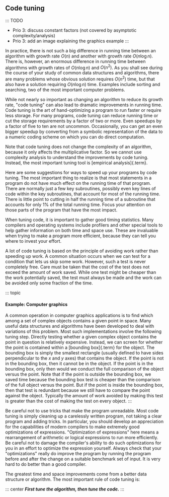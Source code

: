 
## Code tuning

::: TODO
- Prio 3: discuss constant factors (not covered by asymptotic complexity/analysis)
- Prio 3: add an image explaining the graphics example
:::

In practice, there is not such a big difference in running time between
an algorithm with growth rate $O(n)$ and another with growth rate
$O(n \log n)$. There is, however, an enormous difference in running
time between algorithms with growth rates of $O(n \log n)$ and
$O(n^2)$. As you shall see during the course of your study of
common data structures and algorithms, there are many problems whose
obvious solution requires $O(n^2)$ time, but that also have a
solution requiring $O(n \log n)$ time. Examples include sorting and
searching, two of the most important computer problems.

While not nearly so important as changing an algorithm to reduce its
growth rate, "code tuning" can also lead to dramatic improvements in
running time. Code tuning is the art of hand-optimizing a program to run
faster or require less storage. For many programs, code tuning can
reduce running time or cut the storage requirements by a factor of two
or more. Even speedups by a factor of five to ten are not uncommon.
Occasionally, you can get an even bigger speedup by converting from a
symbolic representation of the data to a numeric coding scheme on which
you can do direct computation.

Note that code tuning does not change the complexity of an algorithm, because it only affects the multiplicative factor.
So we cannot use complexity analysis to understand the improvements by code tuning.
Instead, the most important tuning tool is [empirical analysis]{.term}.

<!-- TODO
Give an example of this type of representational change.
-->

Here are some suggestions for ways to speed up your programs by code
tuning. The most important thing to realize is that most statements in a
program do not have much effect on the running time of that program.
There are normally just a few key subroutines, possibly even key lines
of code within the key subroutines, that account for most of the running
time. There is little point to cutting in half the running time of a
subroutine that accounts for only 1% of the total running time. Focus
your attention on those parts of the program that have the most impact.

When tuning code, it is important to gather good timing statistics. Many
compilers and operating systems include profilers and other special
tools to help gather information on both time and space use. These are
invaluable when trying to make a program more efficient, because they
can tell you where to invest your effort.

A lot of code tuning is based on the principle of avoiding work rather
than speeding up work. A common situation occurs when we can test for a
condition that lets us skip some work. However, such a test is never
completely free. Care must be taken that the cost of the test does not
exceed the amount of work saved. While one test might be cheaper than
the work potentially saved, the test must always be made and the work
can be avoided only some fraction of the time.

::: topic
#### Example: Computer graphics

A common operation in computer graphics applications is to find which
among a set of complex objects contains a given point in space. Many
useful data structures and algorithms have been developed to deal with
variations of this problem. Most such implementations involve the
following tuning step. Directly testing whether a given complex object
contains the point in question is relatively expensive. Instead, we can
screen for whether the point is contained within a
[bounding box]{.term} for the object. The
bounding box is simply the smallest rectangle (usually defined to have
sides perpendicular to the $x$ and $y$ axes) that contains the object.
If the point is not in the bounding box, then it cannot be in the
object. If the point is in the bounding box, only then would we conduct
the full comparison of the object versus the point. Note that if the
point is outside the bounding box, we saved time because the bounding
box test is cheaper than the comparison of the full object versus the
point. But if the point is inside the bounding box, then that test is
redundant because we still have to compare the point against the object.
Typically the amount of work avoided by making this test is greater than
the cost of making the test on every object.
:::

Be careful not to use tricks that make the program unreadable. Most code
tuning is simply cleaning up a carelessly written program, not taking a
clear program and adding tricks. In particular, you should develop an
appreciation for the capabilities of modern compilers to make extremely
good optimizations of expressions. "Optimization of expressions" here
means a rearrangement of arithmetic or logical expressions to run more
efficiently. Be careful not to damage the compiler's ability to do such
optimizations for you in an effort to optimize the expression yourself.
Always check that your "optimizations" really do improve the program
by running the program before and after the change on a suitable
benchmark set of input. It is very hard to do better than a good compiler.

The greatest time and space improvements come from a better data
structure or algorithm. The most important rule of code tuning is:

::: center
***First tune the algorithm, then tune the code.***
:::

